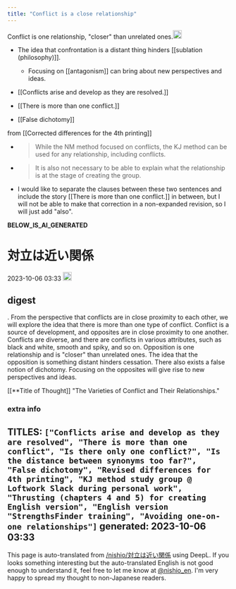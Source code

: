 ```yaml
---
title: "Conflict is a close relationship"
---
```


Conflict is one relationship, "closer" than unrelated ones.<img src='https://scrapbox.io/api/pages/nishio-en/omni/icon' alt='omni.icon' height="19.5"/>
- The idea that confrontation is a distant thing hinders [[sublation (philosophy)]].
    - Focusing on [[antagonism]] can bring about new perspectives and ideas.

- [[Conflicts arise and develop as they are resolved.]]
- [[There is more than one conflict.]]
- [[False dichotomy]]

from  [[Corrected differences for the 4th printing]]
- > While the NM method focused on conflicts, the KJ method can be used for any relationship, including conflicts.
- >  It is also not necessary to be able to explain what the relationship is at the stage of creating the group.
- I would like to separate the clauses between these two sentences and include the story [[There is more than one conflict.]] in between, but I will not be able to make that correction in a non-expanded revision, so I will just add "also".

__BELOW_IS_AI_GENERATED__
# 対立は近い関係
 2023-10-06 03:33 <img src='https://scrapbox.io/api/pages/nishio-en/omni/icon' alt='omni.icon' height="19.5"/>
## digest
.
From the perspective that conflicts are in close proximity to each other, we will explore the idea that there is more than one type of conflict. Conflict is a source of development, and opposites are in close proximity to one another. Conflicts are diverse, and there are conflicts in various attributes, such as black and white, smooth and spiky, and so on. Opposition is one relationship and is "closer" than unrelated ones. The idea that the opposition is something distant hinders cessation. There also exists a false notion of dichotomy. Focusing on the opposites will give rise to new perspectives and ideas.

[[**Title of Thought]]
"The Varieties of Conflict and Their Relationships."

### extra info
TITLES: `["Conflicts arise and develop as they are resolved", "There is more than one conflict", "Is there only one conflict?", "Is the distance between synonyms too far?", "False dichotomy", "Revised differences for 4th printing", "KJ method study group @ Loftwork Slack during personal work", "Thrusting (chapters 4 and 5) for creating English version", "English version "StrengthsFinder training", "Avoiding one-on-one relationships"]`
generated: 2023-10-06 03:33
---
This page is auto-translated from [/nishio/対立は近い関係](https://scrapbox.io/nishio/対立は近い関係) using DeepL. If you looks something interesting but the auto-translated English is not good enough to understand it, feel free to let me know at [@nishio_en](https://twitter.com/nishio_en). I'm very happy to spread my thought to non-Japanese readers.